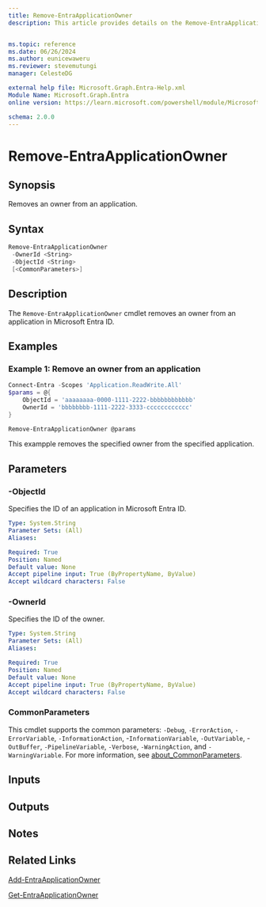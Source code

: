 ```yaml
---
title: Remove-EntraApplicationOwner
description: This article provides details on the Remove-EntraApplicationOwner command.


ms.topic: reference
ms.date: 06/26/2024
ms.author: eunicewaweru
ms.reviewer: stevemutungi
manager: CelesteDG

external help file: Microsoft.Graph.Entra-Help.xml
Module Name: Microsoft.Graph.Entra
online version: https://learn.microsoft.com/powershell/module/Microsoft.Graph.Entra/Remove-EntraApplicationOwner

schema: 2.0.0
---
```


# Remove-EntraApplicationOwner

## Synopsis

Removes an owner from an application.

## Syntax

```powershell
Remove-EntraApplicationOwner 
 -OwnerId <String> 
 -ObjectId <String>
 [<CommonParameters>]
```

## Description

The `Remove-EntraApplicationOwner` cmdlet removes an owner from an application in Microsoft Entra ID.

## Examples

### Example 1: Remove an owner from an application

```powershell
Connect-Entra -Scopes 'Application.ReadWrite.All'
$params = @{
    ObjectId = 'aaaaaaaa-0000-1111-2222-bbbbbbbbbbbb'
    OwnerId = 'bbbbbbbb-1111-2222-3333-cccccccccccc'
}

Remove-EntraApplicationOwner @params
```

This exampple removes the specified owner from the specified application.

## Parameters

### -ObjectId

Specifies the ID of an application in Microsoft Entra ID.

```yaml
Type: System.String
Parameter Sets: (All)
Aliases:

Required: True
Position: Named
Default value: None
Accept pipeline input: True (ByPropertyName, ByValue)
Accept wildcard characters: False
```

### -OwnerId

Specifies the ID of the owner.

```yaml
Type: System.String
Parameter Sets: (All)
Aliases:

Required: True
Position: Named
Default value: None
Accept pipeline input: True (ByPropertyName, ByValue)
Accept wildcard characters: False
```

### CommonParameters

This cmdlet supports the common parameters: `-Debug`, `-ErrorAction`, `-ErrorVariable`, `-InformationAction`, -`InformationVariable`, `-OutVariable`, -`OutBuffer`, `-PipelineVariable`, `-Verbose`, `-WarningAction`, and `-WarningVariable`. For more information, see [about_CommonParameters](https://go.microsoft.com/fwlink/?LinkID=113216).

## Inputs

## Outputs

## Notes

## Related Links

[Add-EntraApplicationOwner](Add-EntraApplicationOwner.md)

[Get-EntraApplicationOwner](Get-EntraApplicationOwner.md)
